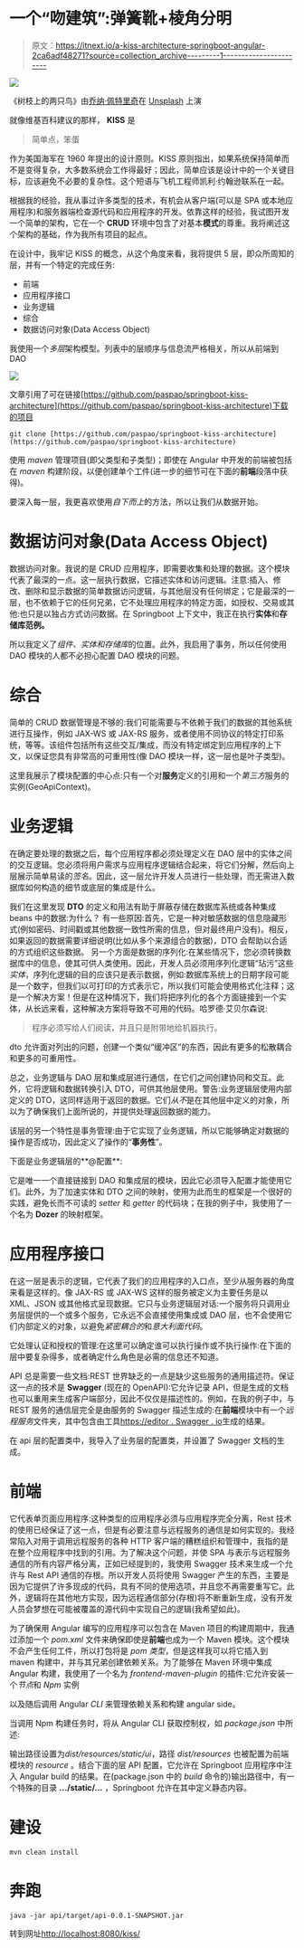 # 一个“吻建筑”:弹簧靴+棱角分明

> 原文：<https://itnext.io/a-kiss-architecture-springboot-angular-2ca6adf48271?source=collection_archive---------1----------------------->

![](img/88e1522738057e740b8e2887c556125c.png)

《树枝上的两只鸟》由[乔纳·佩特里奇](https://unsplash.com/@jonah_jpg?utm_source=medium&utm_medium=referral)在 [Unsplash](https://unsplash.com?utm_source=medium&utm_medium=referral) 上演

就像维基百科建议的那样， **KISS** 是

> 简单点，笨蛋

作为美国海军在 1960 年提出的设计原则。KISS 原则指出，如果系统保持简单而不是变得复杂，大多数系统会工作得最好；因此，简单应该是设计中的一个关键目标，应该避免不必要的复杂性。这个短语与飞机工程师凯利·约翰逊联系在一起。

根据我的经验，我从事过许多类型的技术，有机会从客户端(可以是 SPA 或本地应用程序)和服务器端检查源代码和应用程序的开发。依靠这样的经验，我试图开发一个简单的架构，它在一个 **CRUD** 环境中包含了对基本**模式**的尊重。我将阐述这个架构的基础，作为我所有项目的起点。

在设计中，我牢记 KISS 的概念，从这个角度来看，我将提供 5 层，即众所周知的层，并有一个特定的完成任务:

*   前端
*   应用程序接口
*   业务逻辑
*   综合
*   数据访问对象(Data Access Object)

我使用一个*多层*架构模型。列表中的层顺序与信息流严格相关，所以从前端到 DAO

![](img/02629cc13f04c4db39fde3774a542333.png)

文章引用了可在链接[https://github.com/paspao/springboot-kiss-architecture](https://github.com/paspao/springboot-kiss-architecture)下载的项目

`git clone [https://github.com/paspao/springboot-kiss-architecture](https://github.com/paspao/springboot-kiss-architecture)`

使用 *maven* 管理项目(即父类型和子类型)；即使在 Angular 中开发的前端被包括在 *maven* 构建阶段，以便创建单个工件(进一步的细节可在下面的**前端**段落中获得)。

要深入每一层，我更喜欢使用*自下而上*的方法，所以让我们从数据开始。

# 数据访问对象(Data Access Object)

数据访问对象。我说的是 CRUD 应用程序，即需要收集和处理的数据。这个模块代表了最深的一点。这一层执行数据，它描述实体和访问逻辑。注意:插入、修改、删除和显示数据的简单数据访问逻辑，与其他层没有任何绑定；它是最深的一层，也不依赖于它的任何兄弟，它不处理应用程序的特定方面，如授权、交易或其他:也只是以独占方式访问数据。在 Springboot 上下文中，我正在执行**实体**和**存储库范例。**

所以我定义了*组件、实体和存储库*的位置。此外，我启用了事务，所以任何使用 DAO 模块的人都不必担心配置 DAO 模块的问题。

# 综合

简单的 CRUD 数据管理是不够的:我们可能需要与不依赖于我们的数据的其他系统进行互操作，例如 JAX-WS 或 JAX-RS 服务，或者使用不同协议的特定打印系统，等等。该组件包括所有这些交互/集成，而没有特定绑定到应用程序的上下文，以保证您具有非常高的可重用性(像 DAO 模块一样，这一层也是叶子类型)。

这里我展示了模块配置的中心点:只有一个对**服务**定义的引用和一个*第三方*服务的实例(GeoApiContext)。

# 业务逻辑

在确定要处理的数据之后，每个应用程序都必须处理定义在 DAO 层中的实体之间的交互逻辑。您必须将用户需求与应用程序逻辑结合起来，将它们分解，然后向上层展示简单易读的*签名*。因此，这一层允许开发人员进行一些处理，而无需进入数据库如何构造的细节或底层的集成是什么。

我们在这里发现 **DTO** 的定义和用法有助于屏蔽存储在数据库系统或各种集成 beans 中的数据:为什么？
有一些原因:首先，它是一种对敏感数据的信息隐藏形式(例如密码、时间戳或其他数据一致性所需的信息，但对最终用户没有)。相反，如果返回的数据需要详细说明(比如从多个来源组合的数据)，DTO 会帮助以合适的方式组织这些数据。
另一个方面是数据的序列化:在某些情况下，您必须转换数据库中的信息，使其可供人类使用。因此，开发人员必须用序列化逻辑“玷污”这些*实体*，序列化逻辑的目的应该只是表示数据，例如:数据库系统上的日期字段可能是一个数字，但我们以可打印的方式表示它，所以我们可能会使用格式化注释；这是一个解决方案！但是在这种情况下，我们将把序列化的各个方面链接到一个实体，从长远来看，这种解决方案将导致不可用的代码。哈罗德·艾贝尔森说:

> 程序必须写给人们阅读，并且只是附带地给机器执行。

dto 允许面对列出的问题，创建一个类似“缓冲区”的东西，因此有更多的松散耦合和更多的可重用性。

总之，业务逻辑与 DAO 层和集成层进行通信，在它们之间创建协同和交互。此外，它将逻辑和数据转换引入 DTO，可供其他层使用。警告:业务逻辑层使用内部定义的 DTO，这同样适用于返回的数据。它们*从不*是在其他层中定义的对象，所以为了确保我们上面所说的，并提供处理返回数据的能力。

该层的另一个特性是事务管理:由于它实现了业务逻辑，所以它能够确定对数据的操作是否成功，因此定义了操作的“**事务性**”。

下面是业务逻辑层的**@配置**:

它是唯一一个直接链接到 DAO 和集成层的模块，因此它必须导入配置才能使用它们。此外，为了加速实体和 DTO 之间的映射，使用为此而生的框架是一个很好的实践，避免长而不可读的 *setter* 和 *getter* 的代码块；在我的例子中，我使用了一个名为 **Dozer** 的映射框架。

# 应用程序接口

在这一层是表示的逻辑，它代表了我们的应用程序的入口点，至少从服务器的角度来看是这样的。像 JAX-RS 或 JAX-WS 这样的服务被定义为主要任务是以 XML、JSON 或其他格式呈现数据。它只与业务逻辑层对话:一个服务将只调用业务层提供的一个或多个服务，它永远不会直接使用集成或 DAO 层，也不会使用它们内部定义的对象，以避免*紧密耦合的*和*意大利面代码*。

它处理认证和授权的管理:在这里可以确定谁可以执行操作或不执行操作:在下面的层中要复杂得多，或者确定什么角色是必需的信息还不知道。

API 总是需要一些文档:REST 世界缺乏的一点是缺少这些服务的通用描述符。保证这一点的技术是 **Swagger** (现在的 OpenAPI):它允许记录 API，但是生成的文档也可以重用来生成客户端部分，因此不仅仅是描述性的。例如，在我的例子中，与 REST 服务的通信层完全是由服务的 Swagger 描述生成的:在**前端**模块中有一个*远程服务*文件夹，其中包含由工具[https://editor . Swagger . io](https://editor.swagger.io)生成的结果。

在 api 层的配置类中，我导入了业务层的配置类，并设置了 Swagger 文档的生成。

# 前端

它代表单页面应用程序:这种类型的应用程序必须与应用程序完全分离，Rest 技术的使用已经保证了这一点，但是有必要注意与远程服务的通信是如何实现的。我经常陷入对用于调用远程服务的各种 HTTP 客户端的糟糕组织和管理中，我指的是在整个应用程序中找到的引用。为了解决这个问题，并使 SPA 与表示与远程服务通信的所有内容严格分离，正如已经提到的，我使用 Swagger 技术来生成一个允许与 Rest API 通信的存根。所以开发人员将使用 Swagger 产生的东西，主要是因为它提供了许多现成的代码，具有不同的使用选项，并且您不再需要重写它。此外，逻辑将在其他地方实现，因为远程通信部分(存根)将不断重新生成，没有开发人员会梦想在可能被覆盖的源代码中实现自己的逻辑(我希望如此)。

为了确保用 Angular 编写的应用程序可以包含在 Maven 项目的构建周期中，我通过添加一个 *pom.xml* 文件来确保即使是**前端**也成为一个 Maven 模块。这个模块不会产生任何工件，所以打包将是 *pom 类型*，但是这样我可以将它插入到 maven 构建中，并与其兄弟创建依赖关系。为了能够在 Maven 环境中集成 Angular 构建，我使用了一个名为 *frontend-maven-plugin* 的插件:它允许安装一个*节点*和 *Npm* 实例

以及随后调用 Angular *CLI* 来管理依赖关系和构建 angular side。

当调用 Npm 构建任务时，将从 Angular CLI 获取控制权，如 *package.json* 中所述:

输出路径设置为*dist/resources/static/ui*，路径 *dist/resources* 也被配置为前端模块的 *resource* 。结合下面的层 API 配置，它允许在 Springboot 应用程序中注入 Angular build 的结果。在(package.json 中的 *build* 命令的)输出路径中，有一个特殊的目录 **…/static/…** ，Springboot 允许在其中定义静态内容。

# 建设

`mvn clean install`

# 奔跑

`java -jar api/target/api-0.0.1-SNAPSHOT.jar`

转到网址[http://localhost:8080/kiss/](http://localhost:8080/kiss/)